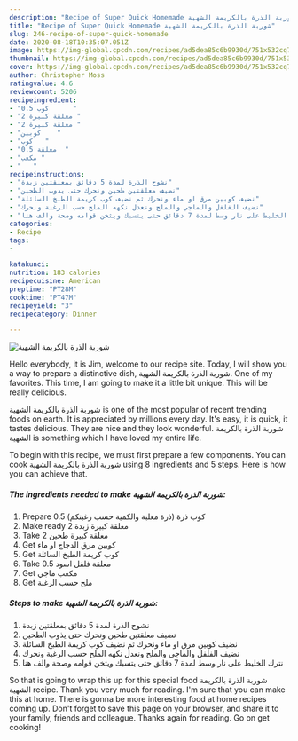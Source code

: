 ```yaml
---
description: "Recipe of Super Quick Homemade شوربة الذرة بالكريمة الشهية"
title: "Recipe of Super Quick Homemade شوربة الذرة بالكريمة الشهية"
slug: 246-recipe-of-super-quick-homemade
date: 2020-08-18T10:35:07.051Z
image: https://img-global.cpcdn.com/recipes/ad5dea85c6b9930d/751x532cq70/الصورة-الرئيسية-لوصفةشوربة-الذرة-بالكريمة-الشهية.jpg
thumbnail: https://img-global.cpcdn.com/recipes/ad5dea85c6b9930d/751x532cq70/الصورة-الرئيسية-لوصفةشوربة-الذرة-بالكريمة-الشهية.jpg
cover: https://img-global.cpcdn.com/recipes/ad5dea85c6b9930d/751x532cq70/الصورة-الرئيسية-لوصفةشوربة-الذرة-بالكريمة-الشهية.jpg
author: Christopher Moss
ratingvalue: 4.6
reviewcount: 5206
recipeingredient:
- "0.5 كوب      "
- "2 معلقة كبيرة "
- "2 معلقة كبيرة "
- "كوبين    "
- "كوب   "
- "0.5 معلقة  "
- "مكعب "
- "   "
recipeinstructions:
- "نشوح الذرة لمدة 5 دقائق بمعلقتين زبدة"
- "نضيف معلقتين طحين ونحرك حتى يذوب الطحين"
- "نضيف كوبين مرق او ماء ونحرك ثم نضيف كوب كريمة الطبخ السائلة"
- "نضيف الفلفل والماجي والملح ونعدل نكهه الملح حسب الرغبة ونحرك"
- "نترك الخليط على نار وسط لمدة 7 دقائق حتى يتسبك ويثخن قوامه وصحة والف هنا"
categories:
- Recipe
tags:
- 

katakunci:  
nutrition: 183 calories
recipecuisine: American
preptime: "PT28M"
cooktime: "PT47M"
recipeyield: "3"
recipecategory: Dinner

---
```



![شوربة الذرة بالكريمة الشهية](https://img-global.cpcdn.com/recipes/ad5dea85c6b9930d/751x532cq70/الصورة-الرئيسية-لوصفةشوربة-الذرة-بالكريمة-الشهية.jpg)

Hello everybody, it is Jim, welcome to our recipe site. Today, I will show you a way to prepare a distinctive dish, شوربة الذرة بالكريمة الشهية. One of my favorites. This time, I am going to make it a little bit unique. This will be really delicious.



شوربة الذرة بالكريمة الشهية is one of the most popular of recent trending foods on earth. It is appreciated by millions every day. It's easy, it is quick, it tastes delicious. They are nice and they look wonderful. شوربة الذرة بالكريمة الشهية is something which I have loved my entire life.


To begin with this recipe, we must first prepare a few components. You can cook شوربة الذرة بالكريمة الشهية using 8 ingredients and 5 steps. Here is how you can achieve that.

<!--inarticleads1-->

##### The ingredients needed to make شوربة الذرة بالكريمة الشهية:

1. Prepare 0.5 كوب ذرة (ذرة معلبة والكمية حسب رغبتكم)
1. Make ready 2 معلقة كبيرة زبدة
1. Take 2 معلقة كبيرة طحين
1. Get كوبين مرق الدجاج او ماء
1. Get كوب كريمة الطبخ السائلة
1. Take 0.5 معلقة فلفل اسود
1. Get مكعب ماجي
1. Get  ملح حسب الرغبة




<!--inarticleads2-->

##### Steps to make شوربة الذرة بالكريمة الشهية:

1. نشوح الذرة لمدة 5 دقائق بمعلقتين زبدة
1. نضيف معلقتين طحين ونحرك حتى يذوب الطحين
1. نضيف كوبين مرق او ماء ونحرك ثم نضيف كوب كريمة الطبخ السائلة
1. نضيف الفلفل والماجي والملح ونعدل نكهه الملح حسب الرغبة ونحرك
1. نترك الخليط على نار وسط لمدة 7 دقائق حتى يتسبك ويثخن قوامه وصحة والف هنا




So that is going to wrap this up for this special food شوربة الذرة بالكريمة الشهية recipe. Thank you very much for reading. I'm sure that you can make this at home. There is gonna be more interesting food at home recipes coming up. Don't forget to save this page on your browser, and share it to your family, friends and colleague. Thanks again for reading. Go on get cooking!
